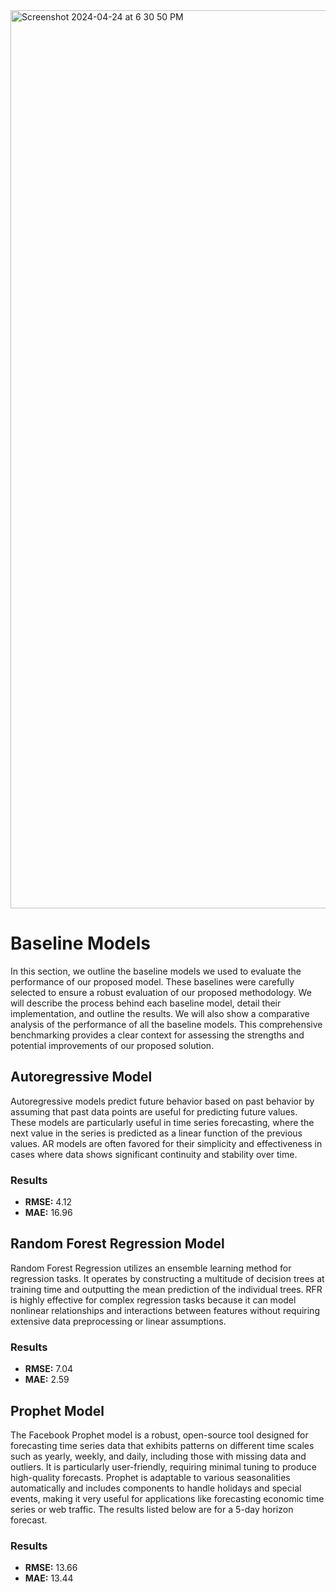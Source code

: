 <img width="1437" alt="Screenshot 2024-04-24 at 6 30 50 PM" src="https://github.com/Tomasdfgh/RBCs_Borealis_AIs_Shelter_Occupancy_Forecast/assets/105636722/2f893bee-4825-437b-9fda-5dacf9281ac7">


# Baseline Models

In this section, we outline the baseline models we used to evaluate the performance of our proposed model. These baselines were carefully selected to ensure a robust evaluation of our proposed methodology. We will describe the process behind each baseline model, detail their implementation, and outline the results. We will also show a comparative analysis of the performance of all the baseline models. This comprehensive benchmarking provides a clear context for assessing the strengths and potential improvements of our proposed solution.

## Autoregressive Model
Autoregressive models predict future behavior based on past behavior by assuming that past data points are useful for predicting future values. These models are particularly useful in time series forecasting, where the next value in the series is predicted as a linear function of the previous values. AR models are often favored for their simplicity and effectiveness in cases where data shows significant continuity and stability over time.

### Results
* **RMSE:** 4.12
* **MAE:** 16.96

## Random Forest Regression Model
Random Forest Regression utilizes an ensemble learning method for regression tasks. It operates by constructing a multitude of decision trees at training time and outputting the mean prediction of the individual trees. RFR is highly effective for complex regression tasks because it can model nonlinear relationships and interactions between features without requiring extensive data preprocessing or linear assumptions.

### Results
* **RMSE:** 7.04
* **MAE:** 2.59

## Prophet Model
The Facebook Prophet model is a robust, open-source tool designed for forecasting time series data that exhibits patterns on different time scales such as yearly, weekly, and daily, including those with missing data and outliers. It is particularly user-friendly, requiring minimal tuning to produce high-quality forecasts. Prophet is adaptable to various seasonalities automatically and includes components to handle holidays and special events, making it very useful for applications like forecasting economic time series or web traffic. The results listed below are for a 5-day horizon forecast.

### Results
* **RMSE:** 13.66
* **MAE:** 13.44
